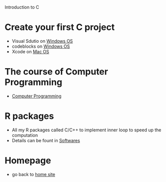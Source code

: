 Introduction to C

# Create your first C project
  - Visual Sdutio on [Windows OS](https://xliusufe.github.io/cp/createFirstProject_windows.pdf)
  - codeblocks on [Windows OS](https://xliusufe.github.io/cp/createFirstProject_codeblocks.pdf)
  - Xcode on [Mac OS](https://xliusufe.github.io/cp/createFirstProject_mac.pdf)

# The course of **Computer Programming**
  - [Computer Programming](https://xliusufe.github.io/cp/contents.html)
  
# R packages  
  - All my R packages called C/C++ to implement inner loop to speed up the computation
  - Details can be fount in [Softwares](https://xliusufe.github.io/cv/Softwares.html)
  
# Homepage
- go back to [home site](https://xliusufe.github.io) 
